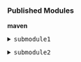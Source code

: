 

<h3>Published Modules</h3>



**maven**



<pre><details><summary>submodule1</summary>
📦 libs-release
└── 📁 path
    └── 📁 to
        └── <a href='https://myplatform.com/ui/repos/tree/General/libs-release/path/to/artifact2?clearFilter=true&gh_job_id=JFrog+CLI+Core+Tests&gh_section=packages' target="_blank">artifact2</a>

</details></pre>



<pre><details><summary>submodule2</summary>
📦 libs-release
└── 📁 path
    └── 📁 to
        └── <a href='https://myplatform.com/ui/repos/tree/General/libs-release/path/to/artifact3?clearFilter=true&gh_job_id=JFrog+CLI+Core+Tests&gh_section=packages' target="_blank">artifact3</a>

</details></pre>

